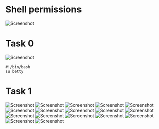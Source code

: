 # Shell permissions

![Screenshot](./assets/rm01.png)
# Task 0

![Screenshot](./assets/rm02.png)

```
#!/bin/bash
su betty
```

# Task 1
![Screenshot](./assets/rm03.png)
![Screenshot](./assets/rm04.png)
![Screenshot](./assets/rm05.png)
![Screenshot](./assets/rm06.png)
![Screenshot](./assets/rm07.png)
![Screenshot](./assets/rm08.png)
![Screenshot](./assets/rm09.png)
![Screenshot](./assets/rm10.png)
![Screenshot](./assets/rm11.png)
![Screenshot](./assets/rm12.png)
![Screenshot](./assets/rm13.png)
![Screenshot](./assets/rm14.png)
![Screenshot](./assets/rm15.png)
![Screenshot](./assets/rm16.png)
![Screenshot](./assets/rm17.png)
![Screenshot](./assets/rm18.png)
![Screenshot](./assets/rm19.png)
